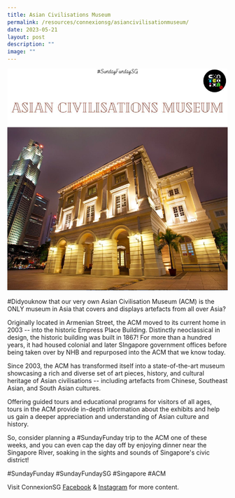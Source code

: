 ```yaml
---
title: Asian Civilisations Museum
permalink: /resources/connexionsg/asiancivilisationmuseum/
date: 2023-05-21
layout: post
description: ""
image: ""
---
```

![](/images/connexionsg/2023/asian%20civilisations%20museum.png)

#Didyouknow that our very own Asian Civilisation Museum (ACM) is the ONLY museum in Asia that covers and displays artefacts from all over Asia?

Originally located in Armenian Street, the ACM moved to its current home in 2003 -- into the historic Empress Place Building. Distinctly neoclassical in design, the historic building was built in 1867! For more than a hundred years, it had housed colonial and later SIngapore government offices before being taken over by NHB and repurposed into the ACM that we know today.

Since 2003, the ACM has transformed itself into a state-of-the-art museum showcasing a rich and diverse set of art pieces, history, and cultural heritage of Asian civilisations -- including artefacts from Chinese, Southeast Asian, and South Asian cultures.

Offering guided tours and educational programs for visitors of all ages, tours in the ACM provide in-depth information about the exhibits and help us gain a deeper appreciation and understanding of Asian culture and history.

So, consider planning a #SundayFunday trip to the ACM one of these weeks, and you can even cap the day off by enjoying dinner near the Singapore River, soaking in the sights and sounds of Singapore's civic district!

#SundayFunday #SundayFundaySG #Singapore #ACM

Visit ConnexionSG [Facebook](https://www.facebook.com/ConnexionSG) & [Instagram](https://www.instagram.com/connexionsg/) for more content.